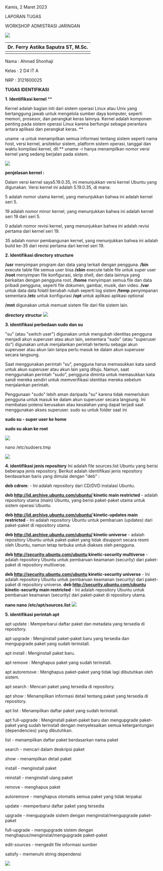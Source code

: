 ﻿Kamis, 2 Maret 2023

LAPORAN TUGAS

WORKSHOP ADMISTRASI JARINGAN






![](Aspose.Words.09df3bbf-91c1-4dff-9f5d-0ad23f60aa9d.001.png)

|Dr. Ferry Astika Saputra ST, M.Sc.|
| :-: |
||






Nama	: Ahmad Shonhaji

Kelas	: 2  D4 IT A

NRP	: 3121600025

**TUGAS IDENTIFIKASI**


**1**. **Identifikasi kernel**
**

Kernel adalah bagian inti dari sistem operasi Linux atau Unix yang bertanggung jawab untuk mengelola sumber daya komputer, seperti memori, prosesor, dan perangkat keras lainnya. Kernel adalah komponen penting pada sistem operasi Linux karena berfungsi sebagai perantara antara aplikasi dan perangkat keras.
**

uname -a untuk menampilkan semua informasi tentang sistem seperti nama host, versi kernel, arsitektur sistem, platform sistem operasi, tanggal dan waktu kompilasi kernel, dll.** 
uname -r hanya menampilkan nomor versi kernel yang sedang berjalan pada sistem.

![](Aspose.Words.09df3bbf-91c1-4dff-9f5d-0ad23f60aa9d.002.png)

**penjelasan kernel :**

Dalam versi kernel saya5.19.0.35, ini menunjukkan versi kernel Ubuntu yang digunakan. Versi kernel ini adalah 5.19.0.35, di mana:

5 adalah nomor utama kernel, yang menunjukkan bahwa ini adalah kernel seri 5.

19 adalah nomor minor kernel, yang menunjukkan bahwa ini adalah kernel seri 19 dari seri 5.

0 adalah nomor revisi kernel, yang menunjukkan bahwa ini adalah revisi pertama dari kernel seri 19.

35 adalah nomor pembangunan kernel, yang menunjukkan bahwa ini adalah build ke-35 dari revisi pertama dari kernel seri 19.


**2. Identifikasi directory structure**


**/usr** menyimpan program dan data yang terkait dengan pengguna. 
**/bin** execute table file semua user bisa 
**/sbin** execute table file untuk super user
**/root** menyimpan file konfigurasi, skrip shell, dan data lainnya yang berkaitan dengan pengguna root.
**/home** menyimpan semua file dan data pribadi pengguna, seperti file dokumen, gambar, musik, dan video.
**/var** untuk data data folatil berubah rubah seperti log sistem
**/temp** penyimpanan sementara 
**/etc** untuk konfigurasi
**/opt** untuk aplikasi aplikasi  optional

**/mnt** digunakan untuk memuat sistem file dari file sistem lain.






**directory structur**
![](Aspose.Words.09df3bbf-91c1-4dff-9f5d-0ad23f60aa9d.003.png)

**3. identifikasi perbedaan sudo dan su**

"su" (atau "switch user") digunakan untuk mengubah identitas pengguna menjadi akun superuser atau akun lain, sementara "sudo" (atau "superuser do") digunakan untuk menjalankan perintah tertentu sebagai akun superuser atau akun lain tanpa perlu masuk ke dalam akun superuser secara langsung.

Saat menggunakan perintah "su", pengguna harus memasukkan kata sandi untuk akun superuser atau akun lain yang dituju. Namun, saat menggunakan perintah "sudo", pengguna diminta untuk memasukkan kata sandi mereka sendiri untuk memverifikasi identitas mereka sebelum menjalankan perintah.

Penggunaan "sudo" lebih aman daripada "su" karena tidak memerlukan pengguna untuk masuk ke dalam akun superuser secara langsung. Ini membatasi potensi kerusakan atau kesalahan yang dapat terjadi saat menggunakan akses superuser.
sudo su untuk folder saat ini

**sudo su - super user ke home**

**sudo su akan ke root**

![](Aspose.Words.09df3bbf-91c1-4dff-9f5d-0ad23f60aa9d.004.png)


nano /etc/sudoers.tmp

![](Aspose.Words.09df3bbf-91c1-4dff-9f5d-0ad23f60aa9d.005.png)


**4. identifikasi jenis repository**
Ini adalah file sources.list Ubuntu yang berisi beberapa jenis repository. Berikut adalah identifikasi jenis repository berdasarkan baris yang dimulai dengan "deb" :

**deb cdrom**: - Ini adalah repository dari CD/DVD instalasi Ubuntu.

**deb <http://id.archive.ubuntu.com/ubuntu/> kinetic main restricted** - adalah repository utama (main) Ubuntu, yang berisi paket-paket utama untuk sistem operasi Ubuntu.

**deb <http://id.archive.ubuntu.com/ubuntu/> kinetic-updates main restricted** - Ini adalah repository Ubuntu untuk pembaruan (updates) dari paket-paket di repository utama.

**deb <http://id.archive.ubuntu.com/ubuntu/> kinetic universe** - adalah repository Ubuntu untuk paket-paket yang tidak disupport secara resmi oleh Ubuntu, namun tetap terbuka untuk diakses oleh pengguna.

**deb <http://security.ubuntu.com/ubuntu> kinetic-security multiverse** - adalah repository Ubuntu untuk pembaruan keamanan (security) dari paket-paket di repository multiverse.

**deb <http://security.ubuntu.com/ubuntu> kinetic-security universe** - Ini adalah repository Ubuntu untuk pembaruan keamanan (security) dari paket-paket di repository universe.
**deb <http://security.ubuntu.com/ubuntu> kinetic-security main restricted** - Ini adalah repository Ubuntu untuk pembaruan keamanan (security) dari paket-paket di repository utama.





**nano nano /etc/apt/sources.list**
![](Aspose.Words.09df3bbf-91c1-4dff-9f5d-0ad23f60aa9d.006.png)

**5. identifikasi perintah apt**


apt update : Memperbarui daftar paket dan metadata yang tersedia di repository.

apt upgrade : Menginstall paket-paket baru yang tersedia dan mengupgrade paket yang sudah terinstall.

apt install : Menginstall paket baru.

apt remove : Menghapus paket yang sudah terinstall.

apt autoremove : Menghapus paket-paket yang tidak lagi dibutuhkan oleh sistem.

apt search : Mencari paket yang tersedia di repository.

apt show : Menampilkan informasi detail tentang paket yang tersedia di repository.

apt list : Menampilkan daftar paket yang sudah terinstall.

apt full-upgrade : Menginstall paket-paket baru dan mengupgrade paket-paket yang sudah terinstall dengan menyelesaikan semua ketergantungan (dependencies) yang dibutuhkan.

list - menampilkan daftar paket berdasarkan nama paket 

search - mencari dalam deskripsi paket 

show - menampilkan detail paket

install - menginstall paket 

reinstall - menginstall ulang paket 

remove - menghapus paket 

autoremove - menghapus otomatis semua paket yang tidak terpakai 

update - memperbarui daftar paket yang tersedia 

upgrade - mengupgrade sistem dengan menginstal/mengupgrade paket-paket 

full-upgrade - mengupgrade sistem dengan menghapus/menginstal/mengupgrade paket-paket 

edit-sources - mengedit file informasi sumber

satisfy - memenuhi string dependensi



**![](Aspose.Words.09df3bbf-91c1-4dff-9f5d-0ad23f60aa9d.007.png)**
